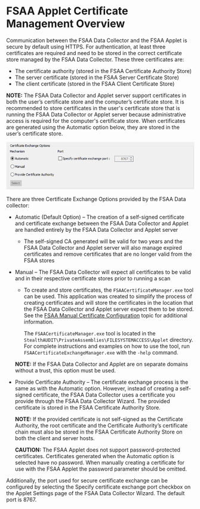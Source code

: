 # FSAA Applet Certificate Management Overview

Communication between the FSAA Data Collector and the FSAA Applet is secure by default using HTTPS. For authentication, at least three certificates are required and need to be stored in the correct certificate store managed by the FSAA Data Collector. These three certificates are:

- The certificate authority (stored in the FSAA Certificate Authority Store)
- The server certificate (stored in the FSAA Server Certificate Store)
- The client certificate (stored in the FSAA Client Certificate Store)

__NOTE:__ The FSAA Data Collector and Applet server support certificates in both the user’s certificate store and the computer’s certificate store. It is recommended to store certificates in the user's certificate store that is running the FSAA Data Collector or Applet server because administrative access is required for the computer's certificate store. When certificates are generated using the Automatic option below, they are stored in the user’s certificate store.

![Certificate Exchange Options section of the Applet Settings page](/static/img/product_docs/accessanalyzer/accessanalyzer/enterpriseauditor/admin/datacollector/fsaa/appletsettingscertificateexchangeoptions.png)

There are three Certificate Exchange Options provided by the FSAA Data collector:

- Automatic (Default Option) – The creation of a self-signed certificate and certificate exchange between the FSAA Data Collector and Applet are handled entirely by the FSAA Data Collector and Applet server

  - The self-signed CA generated will be valid for two years and the FSAA Data Collector and Applet server will also manage expired certificates and remove certificates that are no longer valid from the FSAA stores
- Manual – The FSAA Data Collector will expect all certificates to be valid and in their respective certificate stores prior to running a scan

  - To create and store certificates, the ```FSAACertificateManager.exe``` tool can be used. This application was created to simplify the process of creating certificates and will store the certificates in the location that the FSAA Data Collector and Applet server expect them to be stored. See the [FSAA Manual Certificate Configuration](/docs/product_docs/accessanalyzer/accessanalyzer/enterpriseauditor/admin/datacollector/fsaa/manualcertificate.md) topic for additional information.

    The ```FSAACertificateManager.exe``` tool is located in the ```StealthAUDIT\PrivateAssemblies\FILESYSTEMACCESS\Applet``` directory. For complete instructions and examples on how to use the tool, run ```FSAACertificateExchangeManager.exe``` with the ```-help``` command.

  __NOTE:__ If the FSAA Data Collector and Applet are on separate domains without a trust, this option must be used.
- Provide Certificate Authority – The certificate exchange process is the same as with the Automatic option. However, instead of creating a self-signed certificate, the FSAA Data Collector uses a certificate you provide through the FSAA Data Collector Wizard. The provided certificate is stored in the FSAA Certificate Authority Store.

  __NOTE:__ If the provided certificate is not self-signed as the Certificate Authority, the root certificate and the Certificate Authority’s certificate chain must also be stored in the FSAA Certificate Authority Store on both the client and server hosts.

  __CAUTION:__ The FSAA Applet does not support password-protected certificates. Certificates generated when the Automatic option is selected have no password. When manually creating a certificate for use with the FSAA Applet the password parameter should be omitted.

Additionally, the port used for secure certificate exchange can be configured by selecting the Specify certificate exchange port checkbox on the Applet Settings page of the FSAA Data Collector Wizard. The default port is 8767.
